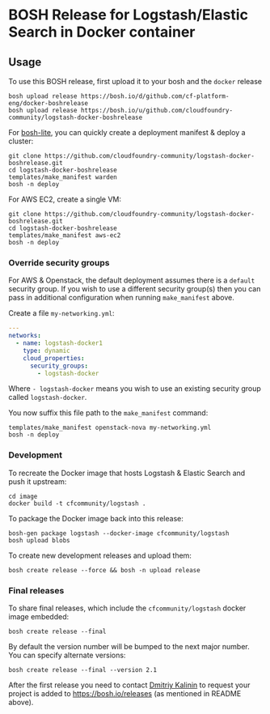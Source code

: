 BOSH Release for Logstash/Elastic Search in Docker container
============================================================

Usage
-----

To use this BOSH release, first upload it to your bosh and the `docker` release

```
bosh upload release https://bosh.io/d/github.com/cf-platform-eng/docker-boshrelease
bosh upload release https://bosh.io/u/github.com/cloudfoundry-community/logstash-docker-boshrelease
```

For [bosh-lite](https://github.com/cloudfoundry/bosh-lite), you can quickly create a deployment manifest & deploy a cluster:

```
git clone https://github.com/cloudfoundry-community/logstash-docker-boshrelease.git
cd logstash-docker-boshrelease
templates/make_manifest warden
bosh -n deploy
```

For AWS EC2, create a single VM:

```
git clone https://github.com/cloudfoundry-community/logstash-docker-boshrelease.git
cd logstash-docker-boshrelease
templates/make_manifest aws-ec2
bosh -n deploy
```

### Override security groups

For AWS & Openstack, the default deployment assumes there is a `default` security group. If you wish to use a different security group(s) then you can pass in additional configuration when running `make_manifest` above.

Create a file `my-networking.yml`:

```yaml
---
networks:
  - name: logstash-docker1
    type: dynamic
    cloud_properties:
      security_groups:
        - logstash-docker
```

Where `- logstash-docker` means you wish to use an existing security group called `logstash-docker`.

You now suffix this file path to the `make_manifest` command:

```
templates/make_manifest openstack-nova my-networking.yml
bosh -n deploy
```

### Development

To recreate the Docker image that hosts Logstash & Elastic Search and push it upstream:

```
cd image
docker build -t cfcommunity/logstash .
```

To package the Docker image back into this release:

```
bosh-gen package logstash --docker-image cfcommunity/logstash
bosh upload blobs
```

To create new development releases and upload them:

```
bosh create release --force && bosh -n upload release
```

### Final releases

To share final releases, which include the `cfcommunity/logstash` docker image embedded:

```
bosh create release --final
```

By default the version number will be bumped to the next major number. You can specify alternate versions:

```
bosh create release --final --version 2.1
```

After the first release you need to contact [Dmitriy Kalinin](mailto://dkalinin@pivotal.io) to request your project is added to https://bosh.io/releases (as mentioned in README above).
